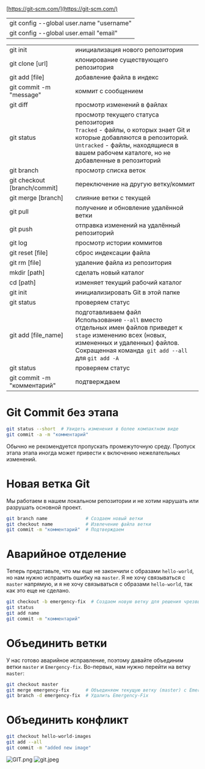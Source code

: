 [https://git-scm.com/](https://git-scm.com/)

|                                          |
|------------------------------------------|
| git config --global user.name "username" |
| git config --global user.email "email"   |

|                              |                                             |
|------------------------------|---------------------------------------------|
| git init                     | инициализация нового репозитория            |
| git clone [url]              | клонирование существующего репозитория      |
| git add [file]               | добавление файла в индекс                   |
| git commit -m "message"      | коммит с сообщением                         |
| git diff                     | просмотр изменений в файлах                 |
| git status                   | просмотр текущего статуса репозитория<br>`Tracked` - файлы, о которых знает Git и которые добавляются в репозиторий.<br>`Untracked` - файлы, находящиеся в вашем рабочем каталоге, но не добавленные в репозиторий |
| git branch                   | просмотр списка веток                       |
| git checkout [branch/commit] | переключение на другую ветку/коммит         |
| git merge [branch]           | слияние ветки с текущей                     |
| git pull                     | получение и обновление удалённой ветки      |
| git push                     | отправка изменений на удалённый репозиторий |
| git log                      | просмотр истории коммитов                   |
| git reset [file]             | сброс индексации файла                      |
| git rm [file]                | удаление файла из репозитория               |
| mkdir [path]                 | сделать новый каталог                       |
| cd [path]                    | изменяет текущий рабочий каталог            |
| git init                     | инициализировать Git в этой папке           |
| git status                   | проверяем статус                            |
| git add [file_name]          | подготавливаем файл<br>Использование `--all` вместо отдельных имен файлов приведет к<br>`stage` изменению всех (новых, измененных и удаленных) файлов.<br>Сокращенная команда` git add --all` для `git add -A` |
| git status                   | проверяем статус                            |
| git commit -m "комментарий"  | подтверждаем                                |



# Git Commit без этапа
```sh
git status --short  # Увидеть изменения в более компактном виде
git commit -a -m "комментарий"
```
Обычно не рекомендуется пропускать промежуточную среду.
Пропуск этапа этапа иногда может привести к включению нежелательных изменений.


# Новая ветка Git
Мы работаем в нашем локальном репозитории
и не хотим нарушать или разрушать основной проект.

```bash
git branch name              # Создаем новый ветки
git checkout name            # Извлечение файла ветки
git commit -m "комментарий"  # Подтверждаем
```

# Аварийное отделение
Теперь представьте, что мы еще не закончили с образами `hello-world`, но нам нужно исправить ошибку на `master`.
Я не хочу связываться с `master` напрямую, и я не хочу связываться с образами `hello-world`, так как это еще не сделано.

```bash
git checkout -b emergency-fix  # Создаем новую ветку для решения чрезвычайной ситуации
git status
git add name
git commit -m "комментарий"
```

# Объединить ветки
У нас готово аварийное исправление,
поэтому давайте объединим ветки `master` и `Emergency-fix`.
Во-первых, нам нужно перейти на ветку `master`:

```bash
git checkout master
git merge emergency-fix      # Объединяем текущую ветку (master) с Emergency-fix
git branch -d emergency-fix  # Удалить Emergency-Fix
```

# Объединить конфликт

```bash
git checkout hello-world-images
git add --all
git commit -m "added new image"
```

![GIT.png](General/GIT/GIT.png)
![git.jpeg](General/GIT/git.jpeg)
